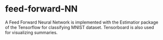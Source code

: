 # feed-forward-NN
A Feed Forward Neural Network is implemented with the Estimatior package of the Tensorflow for classifying MNIST dataset. Tensorboard is also used for visualizing summaries.
